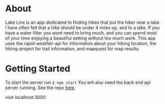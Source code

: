 # About
Lake Line is an app dedicated to finding hikes that put the hiker near a lake. I have often felt that a hike should be under 4 miles up, and to a lake. If you have a water filter you wont need to bring much, and you can spend most of your time enjoying a beautiful setting without too much work. This app uses the rapid-weather-api for information about your hiking location, the hiking-project for trail information, and mapquest for map results.

# Getting Started
To start the server run `$ npm start`
You will also need the back end api server running. See the repo [here](https://github.com/perryr16/lake_line) 

visit localhost:3000 


